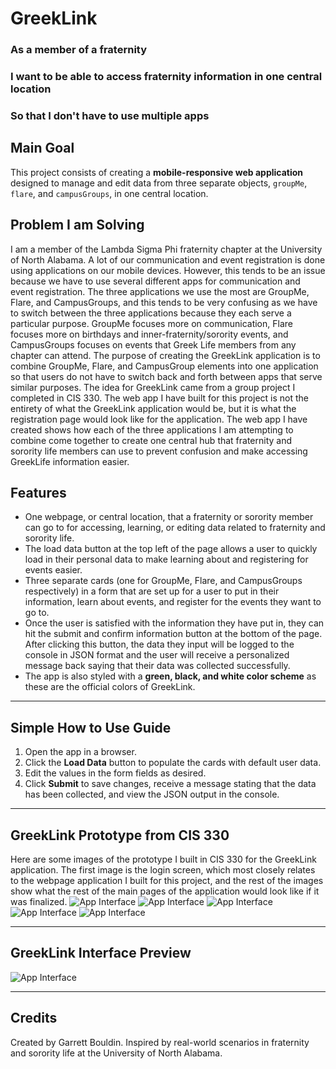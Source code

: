 # GreekLink

### As a member of a fraternity

### I want to be able to access fraternity information in one central location

### So that I don't have to use multiple apps

## Main Goal
This project consists of creating a **mobile-responsive web application** designed to manage and edit data from three separate objects, `groupMe`, `flare`, and `campusGroups`, in one central location.

## Problem I am Solving
I am a member of the Lambda Sigma Phi fraternity chapter at the University of North Alabama. A lot of our communication and event registration is done using applications on our mobile devices. However, this tends to be an issue because we have to use several different apps for communication and event registration. The three applications we use the most are GroupMe, Flare, and CampusGroups, and this tends to be very confusing as we have to switch between the three applications because they each serve a particular purpose. GroupMe focuses more on communication, Flare focuses more on birthdays and inner-fraternity/sorority events, and CampusGroups focuses on events that Greek Life members from any chapter can attend. The purpose of creating the GreekLink application is to combine GroupMe, Flare, and CampusGroup elements into one application so that users do not have to switch back and forth between apps that serve similar purposes. The idea for GreekLink came from a group project I completed in CIS 330. The web app I have built for this project is not the entirety of what the GreekLink application would be, but it is what the registration page would look like for the application. The web app I have created shows how each of the three applications I am attempting to combine come together to create one central hub that fraternity and sorority life members can use to prevent confusion and make accessing GreekLife information easier.

## Features  
* One webpage, or central location, that a fraternity or sorority member can go to for accessing, learning, or editing data related to fraternity and sorority life.  
* The load data button at the top left of the page allows a user to quickly load in their personal data to make learning about and registering for events easier. 
* Three separate cards (one for GroupMe, Flare, and CampusGroups respectively) in a form that are set up for a user to put in their information, learn about events, and register for the events they want to go to.
* Once the user is satisfied with the information they have put in, they can hit the submit and confirm information button at the bottom of the page. After clicking this button, the data they input will be logged to the console in JSON format and the user will receive a personalized message back saying that their data was collected successfully.
* The app is also styled with a **green, black, and white color scheme** as these are the official colors of GreekLink.

---

## Simple How to Use Guide
1. Open the app in a browser.  
2. Click the **Load Data** button to populate the cards with default  user data.  
3. Edit the values in the form fields as desired.  
4. Click **Submit** to save changes, receive a message stating that the data has been collected, and view the JSON output in the console.

---

## GreekLink Prototype from CIS 330
Here are some images of the prototype I built in CIS 330 for the GreekLink application. The first image is the login screen, which most closely relates to the webpage application I built for this project, and the rest of the images show what the rest of the main pages of the application would look like if it was finalized.
![App Interface](/images/greeklinkloginpage.png "GreekLink Preview")
![App Interface](/images/greeklinkhomepage.png "GreekLink Preview")
![App Interface](/images/greeklinkfratsandsororities.png "GreekLink Preview")
![App Interface](/images/greeklinkgroupmessagepage.png "GreekLink Preview")
![App Interface](/images/greeklinkcalendar.png "GreekLink Preview")

---

## GreekLink Interface Preview 
![App Interface](/images/greeklinkpreview.png "GreekLink Preview")

---

## Credits
Created by Garrett Bouldin. Inspired by real-world scenarios in fraternity and sorority life at the University of North Alabama.
